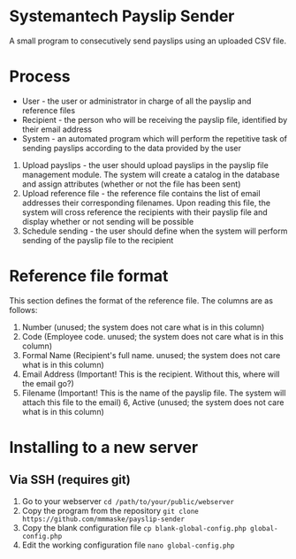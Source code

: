 # Systemantech Payslip Sender

A small program to consecutively send payslips using an uploaded CSV file.

# Process

* User - the user or administrator in charge of all the payslip and reference files
* Recipient - the person who will be receiving the payslip file, identified by their email address
* System - an automated program which will perform the repetitive task of sending payslips according to the data provided by the user

1. Upload payslips - the user should upload payslips in the payslip file management module. The system will create a catalog in the database and assign attributes (whether or not the file has been sent)
2. Upload reference file - the reference file contains the list of email addresses their corresponding filenames. Upon reading this file, the system will cross reference the recipients with their payslip file and display whether or not sending will be possible
3. Schedule sending - the user should define when the system will perform sending of the payslip file to the recipient

# Reference file format

This section defines the format of the reference file. The columns are as follows:

1. Number (unused; the system does not care what is in this column)
2. Code (Employee code. unused; the system does not care what is in this column)
3. Formal Name (Recipient's full name. unused; the system does not care what is in this column)
4. Email Address (Important! This is the recipient. Without this, where will the email go?)
5. Filename (Important! This is the name of the payslip file. The system will attach this file to the email)
6, Active (unused; the system does not care what is in this column)

# Installing to a new server

## Via SSH (requires git)

1. Go to your webserver `cd /path/to/your/public/webserver`
2. Copy the program from the repository `git clone https://github.com/mmmaske/payslip-sender`
3. Copy the blank configuration file `cp blank-global-config.php global-config.php`
4. Edit the working configuration file `nano global-config.php`
